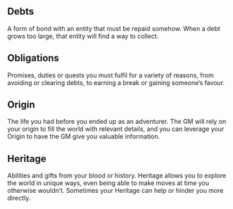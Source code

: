 ## Debts

A form of bond with an entity that must be repaid somehow. When a debt grows too large, that entity will find a way to collect.

## Obligations

Promises, duties or quests you must fulfil for a variety of reasons, from avoiding or clearing debts, to earning a break or gaining someone’s favour.

## Origin

The life you had before you ended up as an adventurer. The GM will rely on your origin to fill the world with relevant details, and you can leverage your Origin to have the GM give you valuable information.

## Heritage

Abilities and gifts from your blood or history. Heritage allows you to explore the world in unique ways, even being able to make moves at time you otherwise wouldn’t. Sometimes your Heritage can help or hinder you more directly.